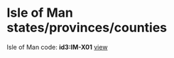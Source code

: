 # Isle of Man states/provinces/counties
Isle of Man     code: **id3:IM-X01**     [view](../export/geojson/medium/id3/im/x01.geojson)     

